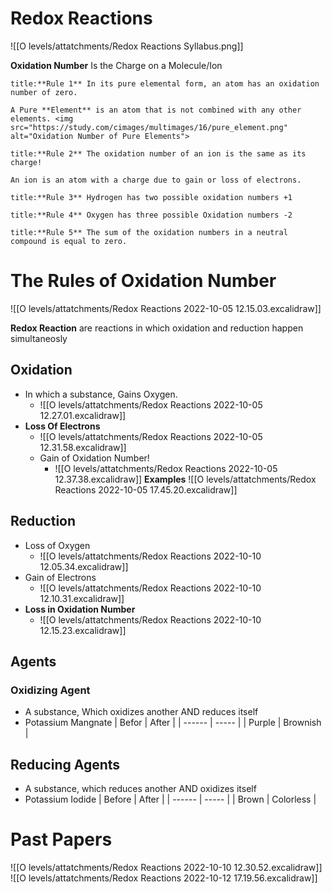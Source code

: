 
# Redox Reactions
![[O levels/attatchments/Redox Reactions Syllabus.png]]

**Oxidation Number** Is the Charge on a Molecule/Ion

```ad-note
title:**Rule 1** In its pure elemental form, an atom has an oxidation number of zero.

A Pure **Element** is an atom that is not combined with any other elements. <img src="https://study.com/cimages/multimages/16/pure_element.png" alt="Oxidation Number of Pure Elements">
```

```ad-note
title:**Rule 2** The oxidation number of an ion is the same as its charge!

An ion is an atom with a charge due to gain or loss of electrons.
```

```ad-note
title:**Rule 3** Hydrogen has two possible oxidation numbers +1
```

```ad-note
title:**Rule 4** Oxygen has three possible Oxidation numbers -2

```

```ad-note
title:**Rule 5** The sum of the oxidation numbers in a neutral compound is equal to zero.

```

# The Rules of Oxidation Number
![[O levels/attatchments/Redox Reactions 2022-10-05 12.15.03.excalidraw]]

**Redox Reaction** are reactions in which oxidation and reduction happen simultaneosly 

## Oxidation
- In which a substance, Gains Oxygen.
	- ![[O levels/attatchments/Redox Reactions 2022-10-05 12.27.01.excalidraw]]
- **Loss Of Electrons**
	- ![[O levels/attatchments/Redox Reactions 2022-10-05 12.31.58.excalidraw]]
	- Gain of Oxidation Number!
		- ![[O levels/attatchments/Redox Reactions 2022-10-05 12.37.38.excalidraw]]
**Examples**
![[O levels/attatchments/Redox Reactions 2022-10-05 17.45.20.excalidraw]]

## Reduction
- Loss of Oxygen
	- ![[O levels/attatchments/Redox Reactions 2022-10-10 12.05.34.excalidraw]]
- Gain of Electrons
	- ![[O levels/attatchments/Redox Reactions 2022-10-10 12.10.31.excalidraw]]
- **Loss in Oxidation Number**
	- ![[O levels/attatchments/Redox Reactions 2022-10-10 12.15.23.excalidraw]]
## Agents
### Oxidizing Agent
- A substance, Which oxidizes another AND reduces itself
- Potassium Mangnate
| Befor  | After |
| ------ | ----- |
| Purple | Brownish      |
  
  
## Reducing Agents
- A substance, which reduces another AND oxidizes itself
- Potassium Iodide
| Before | After |
| ------ | ----- |
| Brown  | Colorless      |


# Past Papers
![[O levels/attatchments/Redox Reactions 2022-10-10 12.30.52.excalidraw]]
![[O levels/attatchments/Redox Reactions 2022-10-12 17.19.56.excalidraw]]